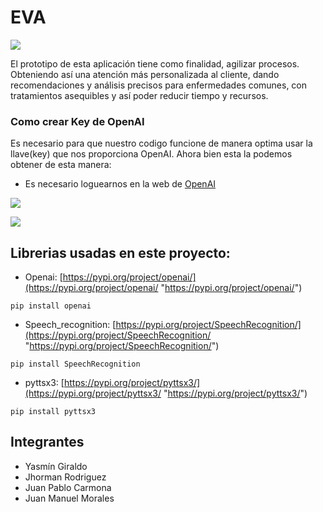 # EVA





![](![image](https://github.com/Jhormanrios0/JJJ/assets/124940862/5a7440b0-f5ab-4d3d-b37c-32516a13c5d3))

El prototipo de esta aplicación tiene como finalidad, agilizar procesos. Obteniendo así una atención más personalizada al cliente, dando recomendaciones y análisis precisos para enfermedades comunes, con tratamientos asequibles y así poder reducir tiempo y recursos.



### Como crear Key de OpenAI
Es necesario para que nuestro codigo funcione de manera optima usar la llave(key) que nos proporciona OpenAI. Ahora bien esta la podemos obtener de esta manera:
- Es necesario loguearnos en la web de [OpenAI](https://platform.openai.com/account/api-keys "OpenAI")

![](https://preview.redd.it/5xci6fvrdb0b1.png?width=1350&format=png&auto=webp&v=enabled&s=c2e0818edcba4304696c3a92ee1d625cbf5d8f06)

![](https://scontent.feoh1-1.fna.fbcdn.net/v/t39.30808-6/347234705_1863140810724462_7282607022333539933_n.jpg?_nc_cat=101&ccb=1-7&_nc_sid=730e14&_nc_eui2=AeFrh7YJXZf68b60-O9yPY37FInO8JQg6HcUic7wlCDod-KuabazWeRpksfDWbt4zSZ3cqVHckP3i8lqFG2_DikR&_nc_ohc=Ffdeoqf3IzoAX-vI-mb&_nc_ht=scontent.feoh1-1.fna&oh=00_AfCQkSnWlnKy8kKQ054JssiLlb-JmQfnp6rtT0_T5r8OYQ&oe=646876FE)

## **Librerias usadas en este proyecto:**

- Openai: [https://pypi.org/project/openai/](https://pypi.org/project/openai/ "https://pypi.org/project/openai/")
```
pip install openai
```

- Speech_recognition: [https://pypi.org/project/SpeechRecognition/](https://pypi.org/project/SpeechRecognition/ "https://pypi.org/project/SpeechRecognition/")
```
pip install SpeechRecognition
```
- pyttsx3: [https://pypi.org/project/pyttsx3/](https://pypi.org/project/pyttsx3/ "https://pypi.org/project/pyttsx3/")

```
pip install pyttsx3
```
## **Integrantes**
- Yasmín Giraldo
- Jhorman Rodriguez
- Juan Pablo Carmona
- Juan Manuel Morales
